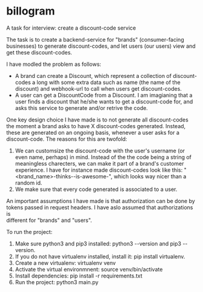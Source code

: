 # billogram
A task for interview: create a discount-code service

The task is to create a backend-service for "brands" (consumer-facing businesses) to generate discount-codes, and let users (our users) view and get these discount-codes.

I have modled the problem as follows:
* A brand can create a Discount, which represent a collection of discount-codes a long with some extra data such as name (the name of the discount) and webhook-url to 
call when users get discount-codes.
* A user can get a DiscountCode from a Discount. I am imagianing that a user finds a discount that he/she wants to get a discount-code for, and asks this service to generate and/or
retrive the code. 

One key design choice I have made is to not generate all discount-codes the moment a brand asks to have X discount-codes generated. Instead, these are generated on an ongoing basis,
whenever a user asks for a discount-code. The reasons for this are twofold:
1) We can customsize the discount-code with the user's username (or even name, perhaps) in mind. Instead of the the code being a string of meaningless charecters, 
we can make it part of a brand's customer experience. I have for instance made discount-codes look like this: "<brand_name>-thinks-<username>-is-awesome-<id of the discount>", 
which looks way nicer than a random id.
2) We make sure that every code generated is associated to a user.

An important assumptions I have made is that authorization can be done by tokens passed in request headers. I have aslo assumed that authorizations is  
different for "brands" and "users".

To run the project:
1) Make sure python3 and pip3 installed: python3 --version and pip3 --version.
2) If you do not have virtualenv installed, install it: pip install virtualenv.
3) Create a new virtualenv: virtualenv venv
4) Activate the virtual environmnent: source venv/bin/activate
5) Install dependencies: pip install -r requirements.txt
6) Run the project: python3 main.py

